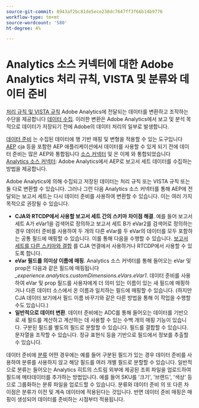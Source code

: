 ```yaml
---
source-git-commit: 8943af2bc81de5ece238dc7647ff3f66b14b9776
workflow-type: tm+mt
source-wordcount: '580'
ht-degree: 4%

---
```

# Analytics 소스 커넥터에 대한 Adobe Analytics 처리 규칙, VISTA 및 분류와 데이터 준비

[처리 규칙 및 VISTA 규칙](https://experienceleague.adobe.com/docs/analytics/admin/admin-tools/processing-rules/processing-rules-configuration/processing-rule-order.html?lang=en) Adobe Analytics에 전달되는 데이터를 변환하고 조작하는 수단을 제공합니다 [데이터 수집](https://experienceleague.adobe.com/docs/analytics/analyze/reports-analytics/reporting-interface/overview-data-collection.html?lang=en). 이러한 변환은 Adobe Analytics에서 보고 및 분석 목적으로 데이터가 저장되기 전에 Adobe의 데이터 처리의 일부로 발생합니다.


[데이터 준비](https://experienceleague.adobe.com/docs/experience-platform/data-prep/home.html?lang=ko-KR) 는 수집된 데이터에 행 기반 매핑 및 변형을 적용할 수 있는 도구입니다 [AEP](https://experienceleague.adobe.com/docs/experience-platform.html?lang=en) cja 등을 포함한 AEP 애플리케이션에서 데이터를 사용할 수 있게 되기 전에 데이터 준비는 많은 AEP와 통합됩니다 [소스 커넥터](https://experienceleague.adobe.com/docs/experience-platform/sources/home.html?lang=en) 및 은 이제 와 통합되었습니다 [Analytics 소스 커넥터](https://experienceleague.adobe.com/docs/experience-platform/sources/ui-tutorials/create/adobe-applications/analytics.html?lang=ko): Adobe Analytics에서 AEP로 보고서 세트 데이터를 수집하는 방법을 제공합니다.

Adobe Analytics에 의해 수집되고 저장된 데이터는 처리 규칙 또는 VISTA 규칙 또는 둘 다로 변환할 수 있습니다. 그러나 그런 다음 Analytics 소스 커넥터를 통해 AEP에 전달되는 보고서 세트는 다시 데이터 준비를 사용하여 변환할 수 있습니다. 이는 여러 가지 목적으로 권장될 수 있습니다.

* **CJA와 RTCDP에서 사용할 보고서 세트 간의 스키마 차이점 해결**. 예를 들어 보고서 세트 A가 eVar1을 검색어로 정의하고 보고서 세트 B가 eVar2를 검색어로 정의하는 경우 데이터 준비를 사용하여 두 개의 다른 eVar를 두 eVar의 데이터를 모두 포함하는 공통 필드에 매핑할 수 있습니다. 이를 통해 다음을 수행할 수 있습니다. [보고서 세트를 다른 스키마와 결합](https://experienceleague.adobe.com/docs/analytics-platform/using/cja-usecases/combine-report-suites.html?lang=en) 를 CJA 연결에서 사용하거나 RTCDP에서 사용할 수 있도록 합니다.
* **eVar 필드를 의미상 이름에 매핑**. Analytics 소스 커넥터를 통해 들어오는 eVar 및 prop은 다음과 같은 필드에 매핑됩니다 _\_experience.analytics.customDimensions.eVars.eVar1_.  데이터 준비를 사용하여 eVar 및 prop 필드를 사용자에게 더 의미 있는 이름이 있는 새 필드에 매핑하거나 다른 데이터 소스에서 온 이름과 일치하는 필드에 매핑할 수 있습니다. (하지만 CJA 데이터 보기에서 필드 이름 바꾸기와 같은 다른 방법을 통해 이 작업을 수행할 수도 있습니다.)
* **일반적으로 데이터 변환**. 데이터 준비에는 ADC를 통해 들어오는 데이터를 기반으로 새 필드를 계산하고 계산하는 데 사용할 수 있는 수백 개의 매핑 기능이 있습니다. 구분된 필드를 별도의 필드로 분할할 수 있습니다. 필드를 결합할 수 있습니다. 문자열을 조작할 수 있습니다. 정규 표현식 등을 기반으로 필드에서 정보를 추출할 수 있습니다.


데이터 준비에 [분류](https://experienceleague.adobe.com/docs/analytics/components/classifications/c-classifications.html?lang=ko) 어떤 경우에는 예를 들어 구분된 필드가 있는 경우 데이터 준비를 사용하여 분류를 사용하지 않고 해당 필드를 여러 개별 필드로 분할할 수 있습니다. 일반적으로 분류는 들어오는 Analytics 히트의 스트림 외부에 제공된 조회 파일을 업로드하여 필드에 메타데이터를 추가하는 방법입니다. 예를 들어 SKU를 &#39;크기&#39;, &#39;브랜드&#39;, &#39;색상&#39; 등으로 그룹화하는 분류 파일을 업로드할 수 있습니다. 분류와 데이터 준비 의 또 다른 차이점은 분류가 이전 및 계속 데이터에 적용된다는 것입니다. 반면 데이터 준비 매핑은 매핑이 생성되어 데이터를 준비하는 시점부터 적용됩니다.